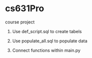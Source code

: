 # cs631Pro
course project

1. Use def_script.sql to create tabels

2. Use populate_all.sql to populate data

3. Connect functions within main.py
